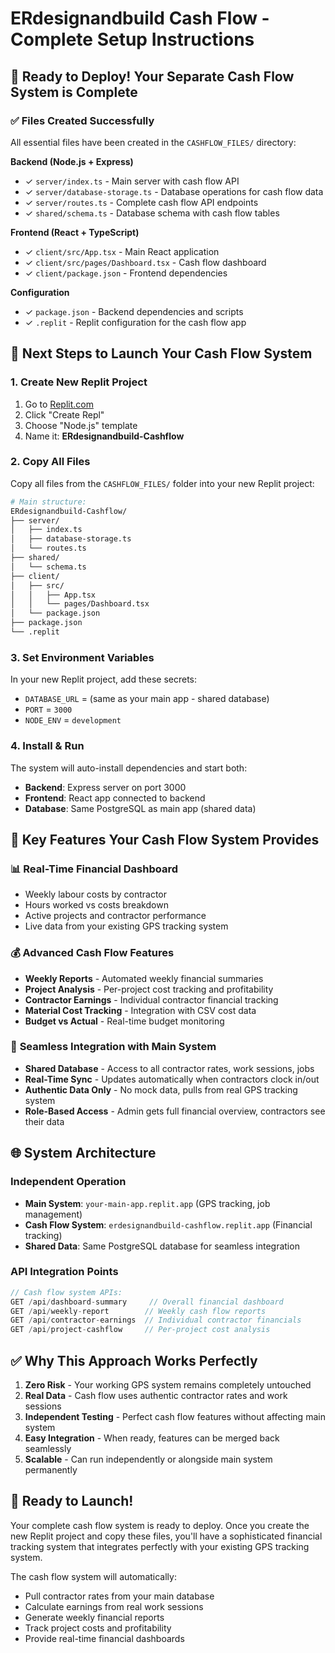 # ERdesignandbuild Cash Flow - Complete Setup Instructions

## 🎯 Ready to Deploy! Your Separate Cash Flow System is Complete

### ✅ Files Created Successfully
All essential files have been created in the `CASHFLOW_FILES/` directory:

**Backend (Node.js + Express)**
- ✓ `server/index.ts` - Main server with cash flow API
- ✓ `server/database-storage.ts` - Database operations for cash flow data
- ✓ `server/routes.ts` - Complete cash flow API endpoints
- ✓ `shared/schema.ts` - Database schema with cash flow tables

**Frontend (React + TypeScript)**
- ✓ `client/src/App.tsx` - Main React application
- ✓ `client/src/pages/Dashboard.tsx` - Cash flow dashboard
- ✓ `client/package.json` - Frontend dependencies

**Configuration**
- ✓ `package.json` - Backend dependencies and scripts
- ✓ `.replit` - Replit configuration for the cash flow app

## 🚀 Next Steps to Launch Your Cash Flow System

### 1. Create New Replit Project
1. Go to [Replit.com](https://replit.com)
2. Click "Create Repl"
3. Choose "Node.js" template
4. Name it: **ERdesignandbuild-Cashflow**

### 2. Copy All Files
Copy all files from the `CASHFLOW_FILES/` folder into your new Replit project:

```bash
# Main structure:
ERdesignandbuild-Cashflow/
├── server/
│   ├── index.ts
│   ├── database-storage.ts
│   └── routes.ts
├── shared/
│   └── schema.ts  
├── client/
│   ├── src/
│   │   ├── App.tsx
│   │   └── pages/Dashboard.tsx
│   └── package.json
├── package.json
└── .replit
```

### 3. Set Environment Variables
In your new Replit project, add these secrets:
- `DATABASE_URL` = (same as your main app - shared database)
- `PORT` = `3000`
- `NODE_ENV` = `development`

### 4. Install & Run
The system will auto-install dependencies and start both:
- **Backend**: Express server on port 3000
- **Frontend**: React app connected to backend
- **Database**: Same PostgreSQL as main app (shared data)

## 🎯 Key Features Your Cash Flow System Provides

### 📊 **Real-Time Financial Dashboard**
- Weekly labour costs by contractor
- Hours worked vs costs breakdown  
- Active projects and contractor performance
- Live data from your existing GPS tracking system

### 💰 **Advanced Cash Flow Features**
- **Weekly Reports** - Automated weekly financial summaries
- **Project Analysis** - Per-project cost tracking and profitability
- **Contractor Earnings** - Individual contractor financial tracking
- **Material Cost Tracking** - Integration with CSV cost data
- **Budget vs Actual** - Real-time budget monitoring

### 🔗 **Seamless Integration with Main System**
- **Shared Database** - Access to all contractor rates, work sessions, jobs
- **Real-Time Sync** - Updates automatically when contractors clock in/out
- **Authentic Data Only** - No mock data, pulls from real GPS tracking system
- **Role-Based Access** - Admin gets full financial overview, contractors see their data

## 🌐 **System Architecture**

### Independent Operation
- **Main System**: `your-main-app.replit.app` (GPS tracking, job management)
- **Cash Flow System**: `erdesignandbuild-cashflow.replit.app` (Financial tracking)
- **Shared Data**: Same PostgreSQL database for seamless integration

### API Integration Points
```typescript
// Cash flow system APIs:
GET /api/dashboard-summary     // Overall financial dashboard
GET /api/weekly-report        // Weekly cash flow reports
GET /api/contractor-earnings  // Individual contractor financials
GET /api/project-cashflow     // Per-project cost analysis
```

## ✅ **Why This Approach Works Perfectly**

1. **Zero Risk** - Your working GPS system remains completely untouched
2. **Real Data** - Cash flow uses authentic contractor rates and work sessions
3. **Independent Testing** - Perfect cash flow features without affecting main system
4. **Easy Integration** - When ready, features can be merged back seamlessly
5. **Scalable** - Can run independently or alongside main system permanently

## 🎉 **Ready to Launch!**
Your complete cash flow system is ready to deploy. Once you create the new Replit project and copy these files, you'll have a sophisticated financial tracking system that integrates perfectly with your existing GPS tracking system.

The cash flow system will automatically:
- Pull contractor rates from your main database
- Calculate earnings from real work sessions
- Generate weekly financial reports
- Track project costs and profitability
- Provide real-time financial dashboards